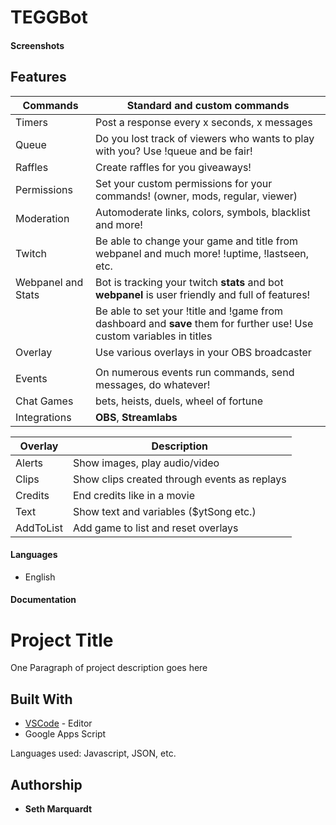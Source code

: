 # TEGGBot

#### Screenshots

## Features
| Commands           | Standard and custom commands                                                                                                             |
|--------------------|------------------------------------------------------------------------------------------------------------------------------------------|
| Timers             | Post a response every x seconds, x messages                                                                                              |
| Queue              | Do you lost track of viewers who wants to play with you? Use !queue and be fair!                                                         |
| Raffles            | Create raffles for you giveaways!                                                                                                        |                 |                                                                                                                                                               |
| Permissions        | Set your custom permissions for your commands! (owner, mods, regular, viewer)                                                            |
| Moderation         | Automoderate links, colors, symbols, blacklist and more!                                                                                 |
| Twitch             | Be able to change your game and title from webpanel and much more! !uptime, !lastseen, etc.                                              |
| Webpanel and Stats | Bot is tracking your twitch **stats** and bot **webpanel** is user friendly and full of features!                                        |
|                    | Be able to set your !title and !game from dashboard and **save** them for further use! Use custom variables in titles                    |
| Overlay            | Use various overlays in your OBS broadcaster                                                                                             |
|                    |                                                                                                                                          |
| Events             | On numerous events run commands, send messages, do whatever!                                                                             |
| Chat Games         | bets, heists, duels, wheel of fortune                                                                                                    |
| Integrations       | **OBS**,  **Streamlabs**                                                                                                                 |

| Overlay          | Description                                                           |
|------------------|-----------------------------------------------------------------------|
| Alerts           | Show images, play audio/video                                         |
| Clips            | Show clips created through events as replays                          |
| Credits          | End credits like in a movie                                           |
| Text             | Show text and variables ($ytSong etc.)                                |
| AddToList        | Add game to list and reset overlays                                   |

#### Languages

* English

#### Documentation

# Project Title

One Paragraph of project description goes here

## Built With

* [VSCode]() - Editor
* Google Apps Script

Languages used: Javascript, JSON, etc.

## Authorship

* **Seth Marquardt** 
